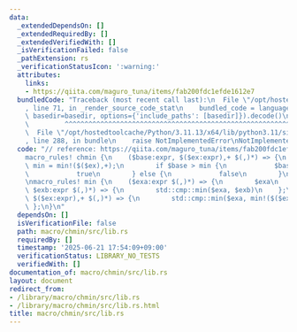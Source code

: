 ```yaml
---
data:
  _extendedDependsOn: []
  _extendedRequiredBy: []
  _extendedVerifiedWith: []
  _isVerificationFailed: false
  _pathExtension: rs
  _verificationStatusIcon: ':warning:'
  attributes:
    links:
    - https://qiita.com/maguro_tuna/items/fab200fdc1efde1612e7
  bundledCode: "Traceback (most recent call last):\n  File \"/opt/hostedtoolcache/Python/3.11.13/x64/lib/python3.11/site-packages/onlinejudge_verify/documentation/build.py\"\
    , line 71, in _render_source_code_stat\n    bundled_code = language.bundle(stat.path,\
    \ basedir=basedir, options={'include_paths': [basedir]}).decode()\n          \
    \         ^^^^^^^^^^^^^^^^^^^^^^^^^^^^^^^^^^^^^^^^^^^^^^^^^^^^^^^^^^^^^^^^^^^^^^^^^^^^^^^^^\n\
    \  File \"/opt/hostedtoolcache/Python/3.11.13/x64/lib/python3.11/site-packages/onlinejudge_verify/languages/rust.py\"\
    , line 288, in bundle\n    raise NotImplementedError\nNotImplementedError\n"
  code: "// reference: https://qiita.com/maguro_tuna/items/fab200fdc1efde1612e7\n\n\
    macro_rules! chmin {\n    ($base:expr, $($ex:expr),+ $(,)*) => {\n        let\
    \ min = min!($($ex),+);\n        if $base > min {\n            $base = min;\n\
    \            true\n        } else {\n            false\n        }\n    };\n}\n\
    \nmacro_rules! min {\n    ($exa:expr $(,)*) => {\n        $exa\n    };\n    ($exa:expr,\
    \ $exb:expr $(,)*) => {\n        std::cmp::min($exa, $exb)\n    };\n    ($exa:expr,\
    \ $($ex:expr),+ $(,)*) => {\n        std::cmp::min($exa, min!($($ex),+))\n   \
    \ };\n}\n"
  dependsOn: []
  isVerificationFile: false
  path: macro/chmin/src/lib.rs
  requiredBy: []
  timestamp: '2025-06-21 17:54:09+09:00'
  verificationStatus: LIBRARY_NO_TESTS
  verifiedWith: []
documentation_of: macro/chmin/src/lib.rs
layout: document
redirect_from:
- /library/macro/chmin/src/lib.rs
- /library/macro/chmin/src/lib.rs.html
title: macro/chmin/src/lib.rs
---
```

